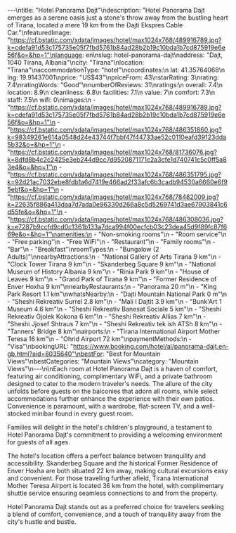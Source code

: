 ---\ntitle: "Hotel Panorama Dajt"\ndescription: "Hotel Panorama Dajt emerges as a serene oasis just a stone's throw away from the bustling heart of Tirana, located a mere 19 km from the Dajti Ekspres Cable Car."\nfeaturedImage: "https://cf.bstatic.com/xdata/images/hotel/max1024x768/489916789.jpg?k=cdefa91d53c175735e05f7fbd5761b84ad28b2b19c10bda1b7cd875919e6e56f&o=&hp=1"\nlanguage: en\nslug: hotel-panorama-dajt\naddress: "Dajt, 1040 Tirana, Albania"\ncity: "Tirana"\nlocation: "Tirana"\naccommodationType: "hotel"\ncoordinates:\n  lat: 41.35764068\n  lng: 19.91437001\nprice: "US$43"\npriceFrom: 43\nstarRating: 3\nrating: 7.4\nratingWords: "Good"\nnumberOfReviews: 31\nratings:\n  overall: 7.4\n  location: 8.9\n  cleanliness: 6.8\n  facilities: 7.1\n  value: 7\n  comfort: 7.3\n  staff: 7.5\n  wifi: 0\nimages:\n  - "https://cf.bstatic.com/xdata/images/hotel/max1024x768/489916789.jpg?k=cdefa91d53c175735e05f7fbd5761b84ad28b2b19c10bda1b7cd875919e6e56f&o=&hp=1"\n  - "https://cf.bstatic.com/xdata/images/hotel/max1024x768/486351860.jpg?k=98349261e614a0548d24e43744f7bbf47f44733ae52c0110eafd39123dda5b32&o=&hp=1"\n  - "https://cf.bstatic.com/xdata/images/hotel/max1024x768/81736076.jpg?k=8dfd8b4c2c2425e3eb244d9cc7d9520871171c2a3cfe1d740741c5c0ff5a83e4&o=&hp=1"\n  - "https://cf.bstatic.com/xdata/images/hotel/max1024x768/486351795.jpg?k=92d21ac7032ebe8fdb1a6d7419e466ad2f33afc6b3cadb94530a6660e6f95ebf&o=&hp=1"\n  - "https://cf.bstatic.com/xdata/images/hotel/max1024x768/78482009.jpg?k=22635f886a413daa7d7ada0e96330d266a8c5d5269741d3ae67903841c6d55fe&o=&hp=1"\n  - "https://cf.bstatic.com/xdata/images/hotel/max1024x768/486308036.jpg?k=e7287b9ccfd9cd0c1361b133a7dca994f00ecfcb03c23dea45d9f89fc87f669e&o=&hp=1"\namenities:\n  - "Non-smoking rooms"\n  - "Room service"\n  - "Free parking"\n  - "Free WiFi"\n  - "Restaurant"\n  - "Family rooms"\n  - "Bar"\n  - "Breakfast"\nroomTypes:\n  - "Bungalow (2 Adults)"\nnearbyAttractions:\n  - "National Gallery of Arts Tirana 9 km"\n  - "Clock Tower Tirana 9 km"\n  - "Skanderbeg Square 9 km"\n  - "National Museum of History Albania 9 km"\n  - "Rinia Park 9 km"\n  - "House of Leaves 9 km"\n  - "Grand Park of Tirana 9 km"\n  - "Former Residence of Enver Hoxha 9 km"\nnearbyRestaurants:\n  - "Panorama 20 m"\n  - "King Park Resort 1.1 km"\nwhatsNearby:\n  - "Dajti Mountain National Park 0 m"\n  - "Sheshi Rekreativ Surrel 2.8 km"\n  - "Mali I Dajtit 3.9 km"\n  - "Bunk'Art 1 Museum 4.6 km"\n  - "Sheshi Rekreativ Banesat Sociale 5 km"\n  - "Sheshi Rekreativ Gjolek Kokona 6 km"\n  - "Sheshi Rekreativ Allias 7 km"\n  - "Sheshi Jjosef Shtraus 7 km"\n  - "Sheshi Rekreativ tek ish ATSh 8 km"\n  - "Tanners' Bridge 8 km"\nairports:\n  - "Tirana International Airport Mother Teresa 16 km"\n  - "Ohrid Airport 72 km"\npaymentMethods:\n  - "Visa"\nbookingURL: "https://www.booking.com/hotel/al/panorama-dajt.en-gb.html?aid=8035640"\nbestFor: "Best for Mountain Views"\nbestCategories: "Mountain Views"\ncategory: "Mountain Views"\n---\n\nEach room at Hotel Panorama Dajt is a haven of comfort, featuring air conditioning, complimentary WiFi, and a private bathroom designed to cater to the modern traveler's needs. The allure of the city unfolds before guests on the balconies that adorn all rooms, while select accommodations further enhance the experience with their own patios. Convenience is paramount, with a wardrobe, flat-screen TV, and a well-stocked minibar found in every guest room.

Families will delight in the hotel's children's playground, a testament to Hotel Panorama Dajt's commitment to providing a welcoming environment for guests of all ages. 

The hotel's location offers a perfect balance between tranquility and accessibility. Skanderbeg Square and the historical Former Residence of Enver Hoxha are both situated 22 km away, making cultural excursions easy and convenient. For those traveling further afield, Tirana International Mother Teresa Airport is located 36 km from the hotel, with complimentary shuttle service ensuring seamless connections to and from the property.

Hotel Panorama Dajt stands out as a preferred choice for travelers seeking a blend of comfort, convenience, and a touch of tranquility away from the city's hustle and bustle.